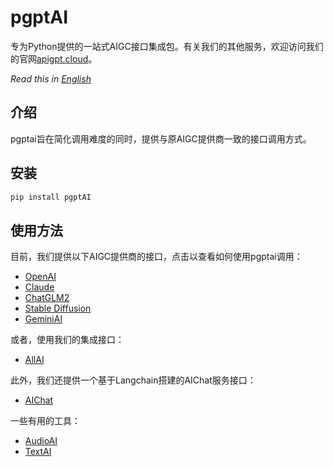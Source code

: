 # pgptAI

专为Python提供的一站式AIGC接口集成包。有关我们的其他服务，欢迎访问我们的官网[apigpt.cloud](https://apigpt.cloud/)。

_Read this in [English](README.md)_

## 介绍
pgptai旨在简化调用难度的同时，提供与原AIGC提供商一致的接口调用方式。

## 安装
```bash
pip install pgptAI
```

## 使用方法
目前，我们提供以下AIGC提供商的接口，点击以查看如何使用pgptai调用：
* [OpenAI](docs/openai_ZH.md)
* [Claude](docs/claude_ZH.md)
* [ChatGLM2](docs/chatglm_ZH.md)
* [Stable Diffusion](docs/stablediffusion_ZH.md)
* [GeminiAI](docs/geminiai_ZH.md)

或者，使用我们的集成接口：
* [AllAI](docs/allai_ZH.md)

此外，我们还提供一个基于Langchain搭建的AIChat服务接口：
* [AIChat](docs/aichat_ZH.md)

一些有用的工具：
* [AudioAI](docs/audioai_ZH.md)
* [TextAI](docs/textai_ZH.md)
